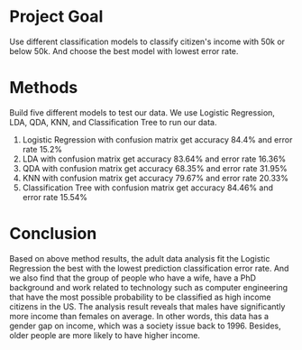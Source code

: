 # Project Goal
Use different classification models to classify citizen's income with 50k or below 50k. And choose the best model with lowest error rate.

# Methods
Build five different models to test our data. We use Logistic Regression, LDA, QDA, KNN, and Classification Tree to run our data.  
1. Logistic Regression with confusion matrix get accuracy 84.4% and error rate 15.2%  
2. LDA with confusion matrix get accuracy 83.64% and error rate 16.36%  
3. QDA with confusion matrix get accuracy 68.35% and error rate 31.95%  
4. KNN with confusion matrix get accuracy 79.67% and error rate 20.33%  
5. Classification Tree with confusion matrix get accuracy 84.46% and error rate 15.54%

# Conclusion
Based on above method results, the adult data analysis fit the Logistic Regression the best with the lowest prediction classification error rate. And we also find that the group of people who have a wife, have a PhD background and work  related to technology such as computer engineering that have the most possible probability to be classified as high income citizens in the US. The analysis result reveals that males have significantly more income than females on average. In other words, this data has a gender gap on income, which was a society issue back to 1996. Besides, older people are more likely to have higher income. 
